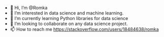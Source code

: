 - 👋 Hi, I’m @Romka
- 👀 I’m interested in data science and machine learning.
- 🌱 I’m currently learning Python libraries for data science
- 💞️ I’m looking to collaborate on any data science project.
- 📫 How to reach me https://stackoverflow.com/users/18484638/romka

<!---
Romchico/Romchico is a ✨ special ✨ repository because its `README.md` (this file) appears on your GitHub profile.
You can click the Preview link to take a look at your changes.
--->
